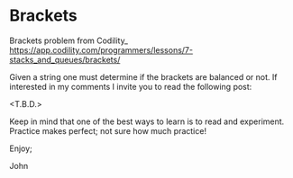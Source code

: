 # Brackets
Brackets problem from Codility_
https://app.codility.com/programmers/lessons/7-stacks_and_queues/brackets/

Given a string one must determine if the brackets are balanced or not.
If interested in my comments I invite you to read the following post:

<T.B.D.>

Keep in mind that one of the best ways to learn is to read and experiment.
Practice makes perfect; not sure how much practice!

Enjoy;

John

